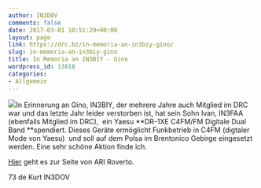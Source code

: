 ```yaml
---
author: IN3DOV
comments: false
date: 2017-03-01 10:51:29+00:00
layout: page
link: https://drc.bz/in-memoria-an-in3biy-gino/
slug: in-memoria-an-in3biy-gino
title: In Memoria an IN3BIY - Gino
wordpress_id: 13818
categories:
- Allgemein
---
```


[![](https://drc.bz/wp-content/uploads/2016/05/4167-300x281.jpg)](https://drc.bz/silent-key-in3biy-gino-fait-aus-rovereto/attachment/4167/)In Erinnerung an Gino, IN3BIY, der mehrere Jahre auch Mitglied im DRC war und das letzte Jahr leider verstorben ist, hat sein Sohn Ivan, IN3FAA (ebenfalls Mitglied im DRC),  ein Yaesu **DR-1XE C4FM/FM Digitale Dual Band **spendiert. Dieses Geräte ermöglicht Funkbetrieb in C4FM (digtaler Mode von Yaesu)  und soll auf dem Polsa im Brentonico Gebirge eingesetzt werden. Eine sehr schöne Aktion finde ich.




[Hier](http://www.arirovereto.it/WP/?p=452) geht es zur Seite von ARI Roverto.




73 de Kurt IN3DOV



